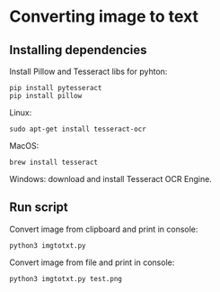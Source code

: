 # Converting image to text


## Installing dependencies

Install Pillow and Tesseract libs for pyhton:
```
pip install pytesseract
pip install pillow
```
Linux:
``` 
sudo apt-get install tesseract-ocr
```
MacOS:
```
brew install tesseract
```
Windows:
download and install Tesseract OCR Engine.


## Run script

Convert image from clipboard and print in console:
```
python3 imgtotxt.py
```

Convert image from file and print in console:
```
python3 imgtotxt.py test.png
```
